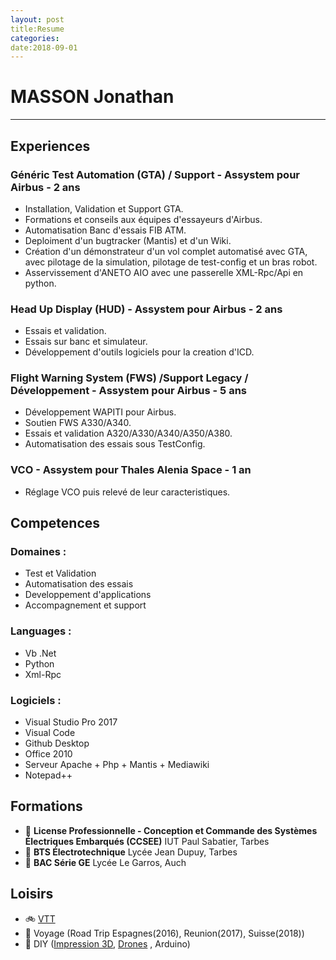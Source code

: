 ```yaml
---
layout: post
title:Resume
categories:
date:2018-09-01
---
```


# MASSON Jonathan
---

## Experiences


### **Généric Test Automation (GTA) / Support - Assystem pour Airbus - 2 ans**
  - Installation, Validation et Support GTA.
  - Formations et conseils aux équipes d'essayeurs d'Airbus.
  - Automatisation Banc d'essais FIB ATM.
  - Deploiment d'un bugtracker (Mantis) et d'un Wiki.
  - Création d'un démonstrateur d'un vol complet automatisé avec GTA, avec pilotage de la simulation, pilotage de test-config et un bras robot.
  - Asservissement d'ANETO AIO avec une passerelle XML-Rpc/Api en python.

### **Head Up Display (HUD) - Assystem pour Airbus - 2 ans**
  - Essais et validation.
  - Essais sur banc et simulateur.
  - Développement d'outils logiciels pour la creation d'ICD.

### **Flight Warning System (FWS) /Support Legacy / Développement - Assystem pour Airbus - 5 ans**
  - Développement WAPITI pour Airbus.
  - Soutien FWS A330/A340.
  - Essais et validation A320/A330/A340/A350/A380.
  - Automatisation des essais sous TestConfig.

### **VCO - Assystem pour Thales Alenia Space - 1 an**
  - Réglage VCO puis relevé de leur caracteristiques.

## Competences

### Domaines :
* Test et Validation
* Automatisation des essais
* Developpement d'applications
* Accompagnement et support

### Languages :
* Vb .Net
* Python
* Xml-Rpc

### Logiciels :
* Visual Studio Pro 2017
* Visual Code
* Github Desktop
* Office 2010
* Serveur Apache + Php + Mantis + Mediawiki 
* Notepad++

## Formations
- :school: **License Professionnelle - Conception et Commande des Systèmes Électriques Embarqués (CCSEE)**
IUT Paul Sabatier, Tarbes
- :school: **BTS Électrotechnique** 
Lycée Jean Dupuy, Tarbes
- :school: **BAC Série GE** 
Lycée Le Garros, Auch

## Loisirs
- :bike: [VTT](vtt.md)
- :palm_tree: Voyage (Road Trip Espagnes(2016), Reunion(2017), Suisse(2018))
- :wrench: DIY ([Impression 3D](imprimande3d), [Drones](drones.md) , Arduino)
